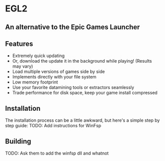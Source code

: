 # EGL2

## An alternative to the Epic Games Launcher

## Features
 - Extremely quick updating
 - Or, download the update it in the background while playing! (Results may vary)
 - Load multiple versions of games side by side
 - Implements directly with your file system
 - Low memory footprint
 - Use your favorite datamining tools or extractors seamlessly
 - Trade performance for disk space, keep your game install compressed

## Installation
The installation process can be a little awkward, but here's a simple step by step guide:
TODO: Add instructions for WinFsp

## Building
TODO: Ask them to add the winfsp dll and whatnot